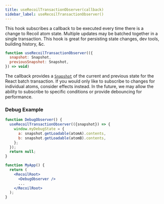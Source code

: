 ```yaml
---
title: useRecoilTransactionObserver(callback)
sidebar_label: useRecoilTransactionObserver()
---
```


This hook subscribes a callback to be executed every time there is a change to Recoil atom state.  Multiple updates may be batched together in a single transaction.  This hook is great for persisting state changes, dev tools, building history, &c.

```jsx
function useRecoilTransactionObserver(({
  snapshot: Snapshot,
  previousSnapshot: Snapshot,
}) => void)
```

The callback provides a [`Snapshot`](/docs/api-reference/core/Snapshot) of the current and previous state for the React batch transaction.  If you would only like to subscribe to changes for individual atoms, consider effects instead.  In the future, we may allow the ability to subscribe to specific conditions or provide debouncing for performance.

### Debug Example

```jsx
function DebugObserver() {
  useRecoilTransactionObserver(({snapshot}) => {
    window.myDebugState = {
      a: snapshot.getLoadable(atomA).contents,
      b: snapshot.getLoadable(atomB).contents,
    };
  });
  return null;
}

function MyApp() {
  return (
    <RecoilRoot>
      <DebugObserver />
      ...
    </RecoilRoot>
  );
}
```
